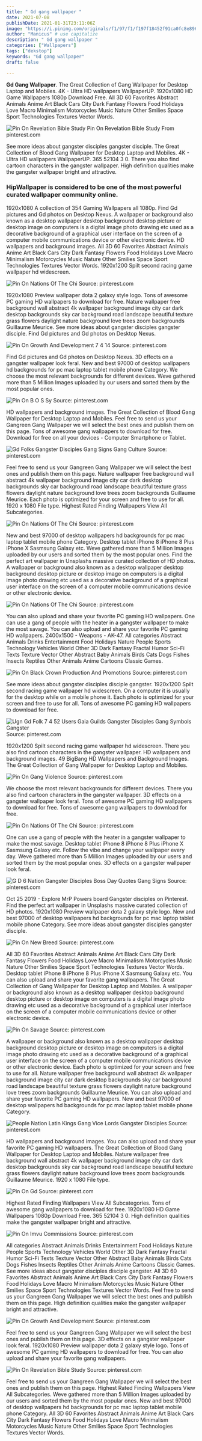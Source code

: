 ```yaml
---
title: " Gd gang wallpaper "
date: 2021-07-08
publishDate: 2021-01-31T23:11:06Z
image: "https://i.pinimg.com/originals/f1/97/f1/f197f18452f91ca0fc8e8962aa1b4320.gif"
author: "Manicus" # use capitalize
description: " Gd gang wallpaper "
categories: ["Wallpapers"]
tags: ["dekstop"]
keywords: "Gd gang wallpaper"
draft: false

---
```



**Gd Gang Wallpaper**. The Great Collection of Gang Wallpaper for Desktop Laptop and Mobiles. 4K - Ultra HD wallpapers WallpaperUP. 1920x1080 HD Game Wallpapers 1080p Download Free. All 3D 60 Favorites Abstract Animals Anime Art Black Cars City Dark Fantasy Flowers Food Holidays Love Macro Minimalism Motorcycles Music Nature Other Smilies Space Sport Technologies Textures Vector Words.

![Pin On Revelation Bible Study](https://i.pinimg.com/originals/f1/97/f1/f197f18452f91ca0fc8e8962aa1b4320.gif "Pin On Revelation Bible Study")
Pin On Revelation Bible Study From pinterest.com


See more ideas about gangster disciples gangster disciple. The Great Collection of Blood Gang Wallpaper for Desktop Laptop and Mobiles. 4K - Ultra HD wallpapers WallpaperUP. 365 52104 3 0. There you also find cartoon characters in the gangster wallpaper. High definition qualities make the gangster wallpaper bright and attractive.

### HipWallpaper is considered to be one of the most powerful curated wallpaper community online.

1920x1080 A collection of 354 Gaming Wallpapers all 1080p. Find Gd pictures and Gd photos on Desktop Nexus. A wallpaper or background also known as a desktop wallpaper desktop background desktop picture or desktop image on computers is a digital image photo drawing etc used as a decorative background of a graphical user interface on the screen of a computer mobile communications device or other electronic device. HD wallpapers and background images. All 3D 60 Favorites Abstract Animals Anime Art Black Cars City Dark Fantasy Flowers Food Holidays Love Macro Minimalism Motorcycles Music Nature Other Smilies Space Sport Technologies Textures Vector Words. 1920x1200 Spilt second racing game wallpaper hd widescreen.


![Pin On Nations Of The Chi](https://i.pinimg.com/originals/70/f8/74/70f874ddf2afbc087c471df10f2329a1.jpg "Pin On Nations Of The Chi")
Source: pinterest.com

1920x1080 Preview wallpaper dota 2 galaxy style logo. Tons of awesome PC gaming HD wallpapers to download for free. Nature wallpaper free background wall abstract 4k wallpaper background image city car dark desktop backgrounds sky car background road landscape beautiful texture grass flowers daylight nature background love trees zoom backgrounds Guillaume Meurice. See more ideas about gangster disciples gangster disciple. Find Gd pictures and Gd photos on Desktop Nexus.

![Pin On Growth And Development 7 4 14](https://i.pinimg.com/originals/d7/a3/15/d7a3159491507514d82b43e762231c98.jpg "Pin On Growth And Development 7 4 14")
Source: pinterest.com

Find Gd pictures and Gd photos on Desktop Nexus. 3D effects on a gangster wallpaper look feral. New and best 97000 of desktop wallpapers hd backgrounds for pc mac laptop tablet mobile phone Category. We choose the most relevant backgrounds for different devices. Weve gathered more than 5 Million Images uploaded by our users and sorted them by the most popular ones.

![Pin On B O S Sy](https://i.pinimg.com/originals/f2/6f/0d/f26f0dd856000fdad25e9b7697642464.jpg "Pin On B O S Sy")
Source: pinterest.com

HD wallpapers and background images. The Great Collection of Blood Gang Wallpaper for Desktop Laptop and Mobiles. Feel free to send us your Gangreen Gang Wallpaper we will select the best ones and publish them on this page. Tons of awesome gang wallpapers to download for free. Download for free on all your devices - Computer Smartphone or Tablet.

![Gd Folks Gangster Disciples Gang Signs Gang Culture](https://i.pinimg.com/736x/f0/61/ce/f061ce535ef97b3d6a6d3aaf16f65ff2.jpg "Gd Folks Gangster Disciples Gang Signs Gang Culture")
Source: pinterest.com

Feel free to send us your Gangreen Gang Wallpaper we will select the best ones and publish them on this page. Nature wallpaper free background wall abstract 4k wallpaper background image city car dark desktop backgrounds sky car background road landscape beautiful texture grass flowers daylight nature background love trees zoom backgrounds Guillaume Meurice. Each photo is optimized for your screen and free to use for all. 1920 x 1080 File type. Highest Rated Finding Wallpapers View All Subcategories.

![Pin On Nations Of The Chi](https://i.pinimg.com/736x/80/e1/aa/80e1aa388b37579cbf5fa3a252d8cfd3.jpg "Pin On Nations Of The Chi")
Source: pinterest.com

New and best 97000 of desktop wallpapers hd backgrounds for pc mac laptop tablet mobile phone Category. Desktop tablet iPhone 8 iPhone 8 Plus iPhone X Sasmsung Galaxy etc. Weve gathered more than 5 Million Images uploaded by our users and sorted them by the most popular ones. Find the perfect art wallpaper in Unsplashs massive curated collection of HD photos. A wallpaper or background also known as a desktop wallpaper desktop background desktop picture or desktop image on computers is a digital image photo drawing etc used as a decorative background of a graphical user interface on the screen of a computer mobile communications device or other electronic device.

![Pin On Nations Of The Chi](https://i.pinimg.com/736x/cf/19/15/cf191506737cbe4ce4ad4b60208aa729.jpg "Pin On Nations Of The Chi")
Source: pinterest.com

You can also upload and share your favorite PC gaming HD wallpapers. One can use a gang of people with the heater in a gangster wallpaper to make the most savage. You can also upload and share your favorite PC gaming HD wallpapers. 2400x1500 - Weapons - AK-47. All categories Abstract Animals Drinks Entertainment Food Holidays Nature People Sports Technology Vehicles World Other 3D Dark Fantasy Fractal Humor Sci-Fi Texts Texture Vector Other Abstract Baby Animals Birds Cats Dogs Fishes Insects Reptiles Other Animals Anime Cartoons Classic Games.

![Pin On Black Crown Production And Promotions](https://i.pinimg.com/originals/00/33/ea/0033ea47e7fdc855c31a98d20f7b797b.jpg "Pin On Black Crown Production And Promotions")
Source: pinterest.com

See more ideas about gangster disciples disciple gangster. 1920x1200 Spilt second racing game wallpaper hd widescreen. On a computer it is usually for the desktop while on a mobile phone it. Each photo is optimized for your screen and free to use for all. Tons of awesome PC gaming HD wallpapers to download for free.

![Ugn Gd Folk 7 4 52 Users Gaia Guilds Gangster Disciples Gang Symbols Gangster](https://i.pinimg.com/originals/15/2d/24/152d247d6d80629e6b6635735ce4d35a.jpg "Ugn Gd Folk 7 4 52 Users Gaia Guilds Gangster Disciples Gang Symbols Gangster")
Source: pinterest.com

1920x1200 Spilt second racing game wallpaper hd widescreen. There you also find cartoon characters in the gangster wallpaper. HD wallpapers and background images. 49 BigBang HD Wallpapers and Background Images. The Great Collection of Gang Wallpaper for Desktop Laptop and Mobiles.

![Pin On Gang Violence](https://i.pinimg.com/474x/eb/03/f1/eb03f1cee40db7a937f494cf911d3b47--chicago-gangs-chicago-fire.jpg "Pin On Gang Violence")
Source: pinterest.com

We choose the most relevant backgrounds for different devices. There you also find cartoon characters in the gangster wallpaper. 3D effects on a gangster wallpaper look feral. Tons of awesome PC gaming HD wallpapers to download for free. Tons of awesome gang wallpapers to download for free.

![Pin On Nations Of The Chi](https://i.pinimg.com/736x/bc/23/71/bc2371bf0eca588e9bb4e4bd2698773a.jpg "Pin On Nations Of The Chi")
Source: pinterest.com

One can use a gang of people with the heater in a gangster wallpaper to make the most savage. Desktop tablet iPhone 8 iPhone 8 Plus iPhone X Sasmsung Galaxy etc. Follow the vibe and change your wallpaper every day. Weve gathered more than 5 Million Images uploaded by our users and sorted them by the most popular ones. 3D effects on a gangster wallpaper look feral.

![G D 6 Nation Gangster Disciples Boss Day Quotes Gang Signs](https://i.pinimg.com/736x/cf/fd/bd/cffdbd3de2f80683fe2af2dc22b7bb13.jpg "G D 6 Nation Gangster Disciples Boss Day Quotes Gang Signs")
Source: pinterest.com

Oct 25 2019 - Explore MrP Powers board Gangster disciples on Pinterest. Find the perfect art wallpaper in Unsplashs massive curated collection of HD photos. 1920x1080 Preview wallpaper dota 2 galaxy style logo. New and best 97000 of desktop wallpapers hd backgrounds for pc mac laptop tablet mobile phone Category. See more ideas about gangster disciples gangster disciple.

![Pin On New Breed](https://i.pinimg.com/564x/c9/70/a2/c970a202d85b8af688d95019f54fda9b.jpg "Pin On New Breed")
Source: pinterest.com

All 3D 60 Favorites Abstract Animals Anime Art Black Cars City Dark Fantasy Flowers Food Holidays Love Macro Minimalism Motorcycles Music Nature Other Smilies Space Sport Technologies Textures Vector Words. Desktop tablet iPhone 8 iPhone 8 Plus iPhone X Sasmsung Galaxy etc. You can also upload and share your favorite gang wallpapers. The Great Collection of Gang Wallpaper for Desktop Laptop and Mobiles. A wallpaper or background also known as a desktop wallpaper desktop background desktop picture or desktop image on computers is a digital image photo drawing etc used as a decorative background of a graphical user interface on the screen of a computer mobile communications device or other electronic device.

![Pin On Savage](https://i.pinimg.com/originals/46/1c/e7/461ce76117bf36c98e89f31cfcdf2548.jpg "Pin On Savage")
Source: pinterest.com

A wallpaper or background also known as a desktop wallpaper desktop background desktop picture or desktop image on computers is a digital image photo drawing etc used as a decorative background of a graphical user interface on the screen of a computer mobile communications device or other electronic device. Each photo is optimized for your screen and free to use for all. Nature wallpaper free background wall abstract 4k wallpaper background image city car dark desktop backgrounds sky car background road landscape beautiful texture grass flowers daylight nature background love trees zoom backgrounds Guillaume Meurice. You can also upload and share your favorite PC gaming HD wallpapers. New and best 97000 of desktop wallpapers hd backgrounds for pc mac laptop tablet mobile phone Category.

![People Nation Latin Kings Gang Vice Lords Gangster Disciples](https://i.pinimg.com/originals/3b/69/6b/3b696b5ef0aac5abb59b51477614d8ec.jpg "People Nation Latin Kings Gang Vice Lords Gangster Disciples")
Source: pinterest.com

HD wallpapers and background images. You can also upload and share your favorite PC gaming HD wallpapers. The Great Collection of Blood Gang Wallpaper for Desktop Laptop and Mobiles. Nature wallpaper free background wall abstract 4k wallpaper background image city car dark desktop backgrounds sky car background road landscape beautiful texture grass flowers daylight nature background love trees zoom backgrounds Guillaume Meurice. 1920 x 1080 File type.

![Pin On Gd](https://i.pinimg.com/originals/64/36/1f/64361f103a8b05acfbd4fe190b8945d8.jpg "Pin On Gd")
Source: pinterest.com

Highest Rated Finding Wallpapers View All Subcategories. Tons of awesome gang wallpapers to download for free. 1920x1080 HD Game Wallpapers 1080p Download Free. 365 52104 3 0. High definition qualities make the gangster wallpaper bright and attractive.

![Pin On Imvu Commissions](https://i.pinimg.com/originals/a2/bf/dd/a2bfddde270b709864254fa9e99e817f.jpg "Pin On Imvu Commissions")
Source: pinterest.com

All categories Abstract Animals Drinks Entertainment Food Holidays Nature People Sports Technology Vehicles World Other 3D Dark Fantasy Fractal Humor Sci-Fi Texts Texture Vector Other Abstract Baby Animals Birds Cats Dogs Fishes Insects Reptiles Other Animals Anime Cartoons Classic Games. See more ideas about gangster disciples disciple gangster. All 3D 60 Favorites Abstract Animals Anime Art Black Cars City Dark Fantasy Flowers Food Holidays Love Macro Minimalism Motorcycles Music Nature Other Smilies Space Sport Technologies Textures Vector Words. Feel free to send us your Gangreen Gang Wallpaper we will select the best ones and publish them on this page. High definition qualities make the gangster wallpaper bright and attractive.

![Pin On Growth And Development](https://i.pinimg.com/originals/1c/34/cc/1c34ccebf49fc84baa5b6c5ad6aab1fb.jpg "Pin On Growth And Development")
Source: pinterest.com

Feel free to send us your Gangreen Gang Wallpaper we will select the best ones and publish them on this page. 3D effects on a gangster wallpaper look feral. 1920x1080 Preview wallpaper dota 2 galaxy style logo. Tons of awesome PC gaming HD wallpapers to download for free. You can also upload and share your favorite gang wallpapers.

![Pin On Revelation Bible Study](https://i.pinimg.com/originals/f1/97/f1/f197f18452f91ca0fc8e8962aa1b4320.gif "Pin On Revelation Bible Study")
Source: pinterest.com

Feel free to send us your Gangreen Gang Wallpaper we will select the best ones and publish them on this page. Highest Rated Finding Wallpapers View All Subcategories. Weve gathered more than 5 Million Images uploaded by our users and sorted them by the most popular ones. New and best 97000 of desktop wallpapers hd backgrounds for pc mac laptop tablet mobile phone Category. All 3D 60 Favorites Abstract Animals Anime Art Black Cars City Dark Fantasy Flowers Food Holidays Love Macro Minimalism Motorcycles Music Nature Other Smilies Space Sport Technologies Textures Vector Words.

